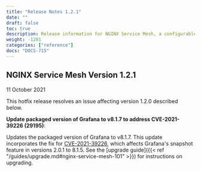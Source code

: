 ```yaml
---
title: "Release Notes 1.2.1"
date: ""
draft: false
toc: true
description: Release information for NGINX Service Mesh, a configurable, low‑latency infrastructure layer designed to handle a high volume of network‑based interprocess communication among application infrastructure services using application programming interfaces (APIs). Lists of new features and known issues are provided.
weight: -1201
categories: ["reference"]
docs: "DOCS-715"
---
```


## NGINX Service Mesh Version 1.2.1

11 October 2021

<!-- vale off -->

This hotfix release resolves an issue affecting version 1.2.0 described below.

**Update packaged version of Grafana to v8.1.7 to address CVE-2021-39226 (29195)**:

Updates the packaged version of Grafana to v8.1.7. This update incorporates the fix for [CVE-2021-39226](https://cve.mitre.org/cgi-bin/cvename.cgi?name=CVE-2021-39226), which affects Grafana's snapshot feature in versions 2.0.1 to 8.1.5.  See the [upgrade guide]({{< ref "/guides/upgrade.md#nginx-service-mesh-101" >}}) for instructions on upgrading.
